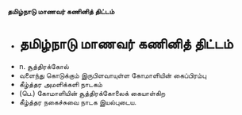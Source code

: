 **தமிழ்நாடு மாணவர் கணினித் திட்டம்**
- # தமிழ்நாடு மாணவர் கணினித் திட்டம்
- n. சூத்திரக்கோல்
- வளைந்து கொடுக்கும் இருபிளவாயுள்ள கோமாளியின் கைப்பிரம்பு
- கீழ்த்தர அமளிக்களி நாடகம்
- (பெ.) கோமாளியின் சூத்திரக்கோலைக் கையாள்கிற
- கீழ்த்தர நகைச்சுவை நாடக இயல்புடைய.

